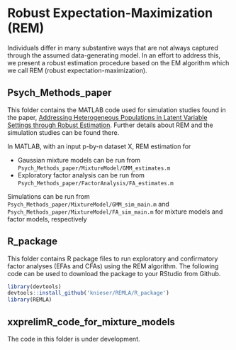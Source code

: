 # Robust Expectation-Maximization (REM)

Individuals differ in many substantive ways that are not always captured through the assumed data-generating model. In an effort to address this, we present a robust estimation procedure based on the EM algorithm which we call REM (robust expectation-maximization). 

## Psych_Methods_paper
This folder contains the MATLAB code used for simulation studies found in the paper, [Addressing Heterogeneous Populations in Latent Variable Settings through Robust Estimation](https://doi.org/10.1037/met0000413 "https://doi.org/10.1037/met0000413"). Further details about REM and the simulation studies can be found there. 

In MATLAB, with an input p-by-n dataset X, REM estimation for 
- Gaussian mixture models can be run from `Psych_Methods_paper/MixtureModel/GMM_estimates.m` 
- Exploratory factor analysis can be run from `Psych_Methods_paper/FactorAnalysis/FA_estimates.m`

Simulations can be run from `Psych_Methods_paper/MixtureModel/GMM_sim_main.m` and `Psych_Methods_paper/MixtureModel/FA_sim_main.m` for mixture models and factor models, respectively

## R_package
This folder contains R package files to run exploratory and confirmatory factor analyses (EFAs and CFAs) using the REM algorithm. The following code can be used to download the package to your RStudio from Github.

``` r
library(devtools)
devtools::install_github('knieser/REMLA/R_package')
library(REMLA)
```

## xxprelimR_code_for_mixture_models
The code in this folder is under development.







